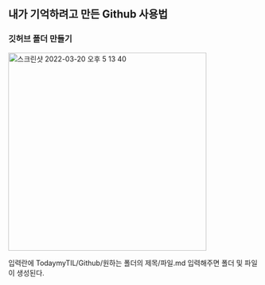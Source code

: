 
## 내가 기억하려고 만든 Github 사용법

### 깃허브 폴더 만들기
<img width="398" alt="스크린샷 2022-03-20 오후 5 13 40" src="https://user-images.githubusercontent.com/9494987/159153953-649bb971-4b19-43f5-a9e9-e093d424bf9d.png">

입력란에 TodaymyTIL/Github/원하는 폴더의 제목/파일.md 입력해주면 폴더 및 파일이 생성된다.
